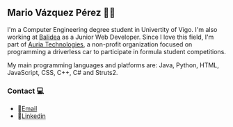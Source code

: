 ## Mario Vázquez Pérez 🙋‍♂️

I'm a Computer Engineering degree student in Univertity of Vigo. I'm also working at [Balidea](https://www.balidea.com/) as a Junior Web Developer.
Since I love this field, I'm part of [Auria Technologies](https://auria.gal/), a non-profit organization focused on programming a driverless car to participate in formula student competitions. 

My main programming languages and platforms are: Java, Python, HTML, JavaScript, CSS, C++, C# and Struts2.

### Contact 💻
- 📧[Email](mario.vperez03@gmail.com)
- 💼[Linkedin](https://www.linkedin.com/in/mario-v%C3%A1zquez-p%C3%A9rez-4b4008236/)  
